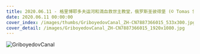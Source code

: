 ```yaml
---
title: 2020.06.11 - 格里博耶多夫运河和滴血救世主教堂，俄罗斯圣彼得堡 (© Tomas Sereda/Getty Images)
date: 2020.06.11 00:00:00
cover_index: /images/thumbs/GriboyedovCanal_ZH-CN7887366015_533x300.jpg
cover_detail: /images/GriboyedovCanal_ZH-CN7887366015_1920x1080.jpg
---
```


![GriboyedovCanal](/images/GriboyedovCanal_ZH-CN7887366015_1920x1080.jpg)
